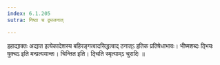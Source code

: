 ```yaml
---
index: 6.1.205
sutra: निष्ठा च द्व्यजनात्

---
```

 इहाद्याक्तः अद्यात इत्येकादेशस्य बहिरङ्गत्वादसिद्धत्वाद् ठनात्ऽ इतिक प्रतिषेधाभावः। भीष्मशब्दः ठ्भियः षुक्चऽ इति मन्प्रत्ययान्तः। चिन्तित इति। ठ्चिति स्मृत्याम्ऽ चुरादिः ॥